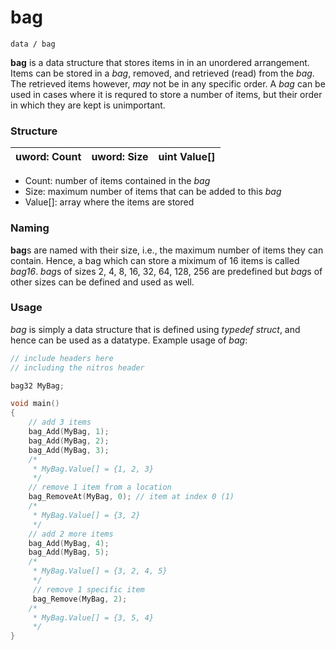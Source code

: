 bag
===
`data / bag`

**bag** is a data structure that stores items in in an unordered arrangement. Items can be stored in a *bag*, removed, and retrieved (read) from the *bag*. The retrieved items however, *may* not be in any specific order. A *bag* can be used in cases where it is requred to store a number of items, but their order in which they are kept is unimportant.

### Structure
| uword: **Count** | uword: **Size** | uint **Value[]** |
|------------------|-----------------|------------------|
* Count: number of items contained in the *bag*
* Size: maximum number of items that can be added to this *bag*
* Value[]: array where the items are stored

### Naming
**bag**s are named with their size, i.e., the maximum number of items they can contain. Hence, a bag which can store a miximum of 16 items is called *bag16*. *bag*s of sizes 2, 4, 8, 16, 32, 64, 128, 256 are predefined but *bag*s of other sizes can be defined and used as well.

### Usage
*bag* is simply a data structure that is defined using *typedef struct*, and hence can be used as a datatype. Example usage of *bag*:
```C
// include headers here
// including the nitros header

bag32 MyBag;

void main()
{
	// add 3 items
	bag_Add(MyBag, 1);
    bag_Add(MyBag, 2);
    bag_Add(MyBag, 3);
    /*
     * MyBag.Value[] = {1, 2, 3}
     */
    // remove 1 item from a location
    bag_RemoveAt(MyBag, 0);	// item at index 0 (1)
    /*
     * MyBag.Value[] = {3, 2}
     */
    // add 2 more items
    bag_Add(MyBag, 4);
    bag_Add(MyBag, 5);
    /*
     * MyBag.Value[] = {3, 2, 4, 5}
     */
     // remove 1 specific item
     bag_Remove(MyBag, 2);
    /*
     * MyBag.Value[] = {3, 5, 4}
     */
}


